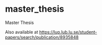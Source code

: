 # master_thesis
Master Thesis

Also available at https://lup.lub.lu.se/student-papers/search/publication/8935848
